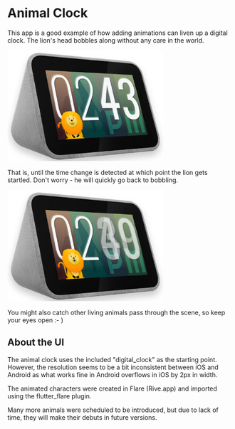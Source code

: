 # Animal Clock

This app is a good example of how adding animations can liven up a digital clock.
The lion's head bobbles along without any care in the world.

<img src='animal_normal.jpg' width='350'>

That is, until the time change is detected at which point the lion gets startled. Don't worry - he will quickly go back to bobbling.

<img src='animal_surprised.jpg' width='350'>

You might also catch other living animals pass through the scene, so keep your eyes open :- )

## About the UI

The animal clock uses the included "digital_clock" as the starting point. However, the resolution seems to be a bit inconsistent between iOS and Android as what works fine in Android overflows in iOS by 2px in width.

The animated characters were created in Flare (Rive.app) and imported using the flutter_flare plugin.

Many more animals were scheduled to be introduced, but due to lack of time, they will make their debuts in future versions.
